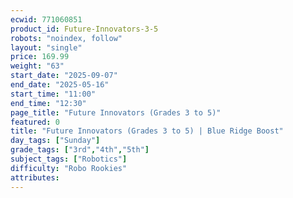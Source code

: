 ```yaml
---
ecwid: 771060851
product_id: Future-Innovators-3-5
robots: "noindex, follow"
layout: "single"
price: 169.99
weight: "63"
start_date: "2025-09-07"
end_date: "2025-05-16"
start_time: "11:00"
end_time: "12:30"
page_title: "Future Innovators (Grades 3 to 5)"
featured: 0
title: "Future Innovators (Grades 3 to 5) | Blue Ridge Boost"
day_tags: ["Sunday"]
grade_tags: ["3rd","4th","5th"]
subject_tags: ["Robotics"]
difficulty: "Robo Rookies"
attributes:
---
```

